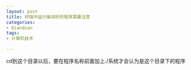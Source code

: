 ```yaml
---
layout: post
title: 终端中运行编译好的程序需要注意
categories:
- Diandian
tags:
- 计算机技术

---
```

cd到这个目录以后，要在程序名称前面加上./系统才会认为是这个目录下的程序